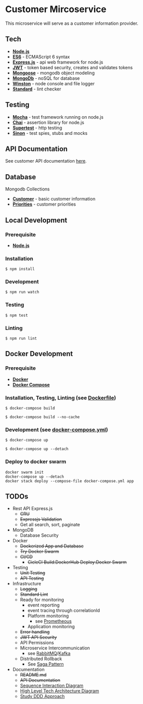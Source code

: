# Customer Mircoservice

This microservice will serve as a customer information provider.

## Tech
* [__Node.js__](https://nodejs.org/en/)
* [__ES6__]() - ECMAScript 6 syntax
* [__Express.js__](https://expressjs.com/) - api web framework for node.js
* [__JWT__](https://jwt.io) - token based security, creates and validates tokens
* [__Mongoose__](http://mongoosejs.com/) - mongodb object modeling
* [__MongoDb__](https://www.mongodb.com/) - noSQL for database
* [__Winston__](https://www.npmjs.com/package/winston) - node console and file logger
* [__Standard__](https://standardjs.com/) - lint checker

## Testing
* [__Mocha__](https://mochajs.org/) - test framework running on node.js
* [__Chai__](https://www.chaijs.com/) - assertion library for node.js
* [__Supertest__](https://www.npmjs.com/package/supertest) - http testing
* [__Sinon__](https://sinonjs.org/) - test spies, stubs and mocks

## API Documentation
See customer API documentation [here](./documentation/output/customer.html).

## Database
Mongodb Collections

* [__Customer__](./models/Customer.js) - basic customer information
* [__Priorities__](./models/Priority.js) - customer priorities

## Local Development
### Prerequisite
* [__Node.js__](https://nodejs.org/en/)

### Installation
```
$ npm install
```

### Development
```
$ npm run watch
```

### Testing
```
$ npm test
```

### Linting
```
$ npm run lint
```

## Docker Development
### Prerequisite
* [__Docker__](https://www.docker.com/)
* [__Docker Compose__](https://docs.docker.com/compose/)

### Installation, Testing, Linting (see [Dockerfile](./dockerfile))
```
$ docker-compose build
```
```
$ docker-compose build --no-cache
```

### Development (see [docker-compose.yml](./docker-compose.yml))
```
$ docker-compose up
```
```
$ docker-compose up --detach
```

### Deploy to docker swarm
```
docker swarm init
docker-compose up --detach
docker stack deploy --compose-file docker-compose.yml app
```

## TODOs
* Rest API Express.js
    * ~~CRU~~
    * ~~Expressjs Validation~~
    * Get all search, sort, paginate
* MongoDB
    * Database Security
* Docker
    * ~~Dockerized App and Database~~
    * ~~Try Docker Swarm~~
    * ~~CI/CD~~
        * ~~CicleCI Build:DockerHub Deploy:Docker Swarm~~
* Testing
    * ~~Unit Testing~~
    * ~~API Testing~~
* Infrastructure
    * ~~Logging~~
    * ~~Standard Lint~~
    * Ready for monitoring
        * event reporting
        * event tracing through correlationId
        * Platform monitoring
            * see [Prometheous](https://prometheus.io/)
        * Application monitoring
    * ~~Error handling~~
    * ~~JWT API Security~~
    * API Permissions
    * Microservice Intercommunication
        * see [RabbitMQ](https://www.rabbitmq.com/)/[Kafka](https://kafka.apache.org/intro)
    * Distributed Rollback
        * See [Saga Pattern](https://microservices.io/patterns/data/saga.html)
* Documentation
    * ~~README.md~~
    * ~~API Documentation~~
    * [Sequence Interaction Diagram](./notes/business/QuotationWorkflow.md)
    * [High Level Tech Architecture Diagram](./notes/software/Architecture.md)
    * [Study DDD Approach](./notes/software/DDD)
